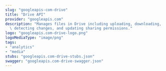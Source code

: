 ```yaml
---
slug: "googleapis-com-drive"
title: "Drive API"
provider: "googleapis.com"
description: "Manages files in Drive including uploading, downloading, searching,\
  \ detecting changes, and updating sharing permissions."
logo: "googleapis.com-drive-logo.png"
logoMediaType: "image/png"
tags:
- "analytics"
- "media"
stubs: "googleapis.com-drive-stubs.json"
swagger: "googleapis.com-drive-swagger.json"
---
```

